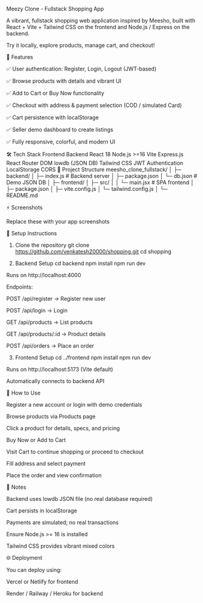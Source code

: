 Meezy Clone - Fullstack Shopping App

A vibrant, fullstack shopping web application inspired by Meesho, built with React + Vite + Tailwind CSS on the frontend and Node.js / Express on the backend.

Try it locally, explore products, manage cart, and checkout!

🌟 Features

✅ User authentication: Register, Login, Logout (JWT-based)

✅ Browse products with details and vibrant UI

✅ Add to Cart or Buy Now functionality

✅ Checkout with address & payment selection (COD / simulated Card)

✅ Cart persistence with localStorage

✅ Seller demo dashboard to create listings

✅ Fully responsive, colorful, and modern UI

🛠 Tech Stack
Frontend	Backend
React 18	Node.js >=16
Vite	Express.js
React Router DOM	lowdb (JSON DB)
Tailwind CSS	JWT Authentication
LocalStorage	CORS
📁 Project Structure
meesho_clone_fullstack/
│
├─ backend/
│  ├─ index.js          # Backend server
│  ├─ package.json
│  └─ db.json           # Demo JSON DB
│
├─ frontend/
│  ├─ src/
│  │   └─ main.jsx      # SPA frontend
│  ├─ package.json
│  ├─ vite.config.js
│  └─ tailwind.config.js
│
└─ README.md

⚡ Screenshots

Replace these with your app screenshots






🚀 Setup Instructions
1. Clone the repository
git clone https://github.com/venkatesh20000/shopping.git
cd shopping

2. Backend Setup
cd backend
npm install
npm run dev


Runs on http://localhost:4000

Endpoints:

POST /api/register → Register new user

POST /api/login → Login

GET /api/products → List products

GET /api/products/:id → Product details

POST /api/orders → Place an order

3. Frontend Setup
cd ../frontend
npm install
npm run dev


Runs on http://localhost:5173 (Vite default)

Automatically connects to backend API

🛒 How to Use

Register a new account or login with demo credentials

Browse products via Products page

Click a product for details, specs, and pricing

Buy Now or Add to Cart

Visit Cart to continue shopping or proceed to checkout

Fill address and select payment

Place the order and view confirmation

📝 Notes

Backend uses lowdb JSON file (no real database required)

Cart persists in localStorage

Payments are simulated; no real transactions

Ensure Node.js >= 16 is installed

Tailwind CSS provides vibrant mixed colors

🌐 Deployment

You can deploy using:

Vercel or Netlify for frontend

Render / Railway / Heroku for backend
